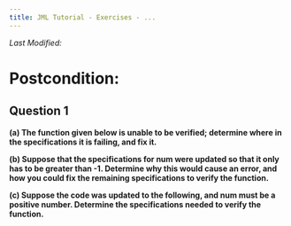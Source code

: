 ```yaml
---
title: JML Tutorial - Exercises - ...
---
```

<i>Last Modified: <script type="text/javascript"> document.write(new Date(document.lastModified).toUTCString())</script></i>

# Postcondition:
## **Question 1**
**(a) The function given below is unable to be verified; determine where in the specifications it is failing, and fix it.**

**(b) Suppose that the specifications for num were updated so that it only has to be greater than -1.  Determine why this would cause an error, and how you could fix the remaining specifications to verify the function.**

**(c) Suppose the code was updated to the following, and num must be a positive number. Determine the specifications needed to verify the function.**


